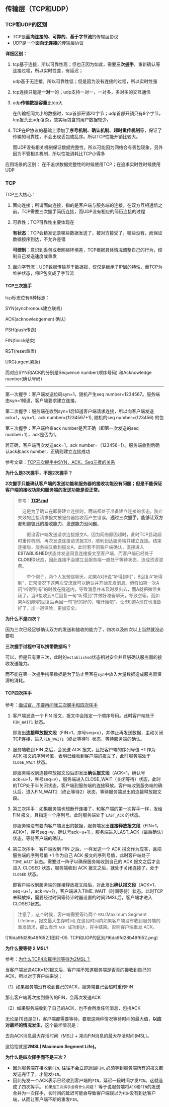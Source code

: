 ## 传输层（TCP和UDP）

### TCP和UDP的区别

- TCP是**面向连接的、可靠的、基于字节流**的传输层协议
- UDP是一个**面向无连接**的传输层协议

**详细区别：**

1.
    tcp基于连接，所以可靠性高；但也正因为如此，需要**三次握手**，重新确认等连接过程，所以实时性差，有延迟；

    udp基于无连接，所以可靠性低；但是因为没有连接的过程，所以实时性强

2.
    tcp连接只能是**一对一**的；udp支持一对一，一对多，多对多的交互通信
3.
    udp**传输数据容量**比tcp大

    在传输相同大小的数据时，tcp首部开销20字节；udp首部开销只有8个字节，tcp报头比udp复杂，故实际包含的用户数据较少。

4.
    TCP在IP协议的基础上添加了**序号机制、确认机制、超时重传机制**等，保证了传输的可靠性，不会出现丢包或乱序。所以TCP性能开销比较大。
    

    而UDP没有相关机制保证数据完整性，所以可能因为网络会有丢包现象，另外因为不管相关机制，所以性能消耗比TCP小得多

应用场景的区别：
    在不追求数据完整性的时候使用TCP；在追求实时性时候使用UDP


### TCP

TCP三大核心：

1. 面向连接；所谓面向连接，指的是客户端与服务端的连接，在双方互相通信之前，TCP需要三次握手简历连接，而UDP没有相应的简历连接的过程

2. 可靠性；TCP可靠性主要体现在

   **有状态**：TCP会精准记录哪些数据发送了，被对方接受了，哪些没有，而保证数据按序到达，不允许差错

   **可控制**：意识到丢包或者网络环境差，TCP根据具体情况调整自己的行为，控制自己发送速度或重发

3. 面向字节流；UDP数据传输基于数据报，仅仅是继承了IP层的特性，而TCP为维护状态，将IP包变成了字节流

#### TCP三次握手

tcp标志位有6种标志：

SYN(synchronous建立联机) 

ACK(acknowledgement 确认) 

PSH(push传送) 

FIN(finish结束)

RST(reset重置) 

URG(urgent紧急)



而对应SYN和ACK的分别是Sequence number(顺序号码) 和Acknowledge number(确认号码)

--------



第一次握手：客户端发送位码syn=1，随机产生seq number=1234567。服务端由syn=1知道，客户端要求建立连接。

第二次握手：服务端在收到syn=1后知道客户端请求连接，所以向客户端发送ack=1，syn=1，ack number=(1234567+1), 随机的seq number=(123456) 的包

第三次握手：客户端检查ack number是否正确（即第一次发送的seq number+1），ack是否为1。

若正确，客户端再次发送ack=1，ack number=（123456+1）。服务端收到后确认ack和ack number，正确则建立连接成功

参考文章：[TCP三次握手中SYN，ACK，Seq三者的关系](https://blog.csdn.net/u014507230/article/details/45310847)



**为什么是3次握手，不是2次握手？**

**2次握手只能确认客户端的发送功能和服务器的接收功能没有问题；但是不能保证客户端的接收功能和服务端的发送功能是否正常。**

>参考：[**TCP.md**](https://github.com/ChellyAI/note/blob/master/HTTP/3%E3%80%81TCP.md)
>
> 这是为了确认在即将建立连接时，两端都处于准备建立连接的状态，防止失效的连接请求报文被服务器接收而产生错误。**通过三次握手，能够让双方都知道彼此的接收能力、发送能力没问题**。
>
>  假设客户端发送请求连接报文A，因为网络原因超时，此时TCP启动超时重传机制，再次发送连接请求报文B，顺利到达服务端并建立连接。结束连接后，服务端又收到报文A，此时若不同客户端确认，直接进入**ESTABLISHED**状态并发送同意连接报文至客户端，而客户端已经处于**CLOSED**状态，因此连接不会建立且服务端一直处于等待状态，造成资源浪费。
>
>  举个例子，两个人发微信聊天，如果A对B说“听得到吗”，B回复A“听得到”，正常情况下这两次交流就可以确认并开始互发消息。但假如第一次A问“听得到吗”的时候在隧道内，导致消息并未及时发出去，而A就把微信关闭了，当B接收到A后回复一句“听得到”并做好准备聊天，导致空等。而如果A收到B的回复后再回一句“好的好的，咱开始吧”，让B知道A现在也准备好了，加一道保险，更加安全。

**为什么不是四次？**

因为三次已经足够确认双方的发送和接收的能力了，四次以及四次以上当然就没必要啦

**三次握手过程中可以携带数据吗？**

可以，但是只有第三次，此时的`established`状态相对安全并且够确认服务器的接收发送能力。

而不能在第一次握手携带数据是为了防止黑客在`syn`中放入大量数据造成服务器资源的消耗。



#### TCP四次挥手

参考：[面试官，不要再问我三次握手和四次挥手](https://juejin.cn/post/6844903958624878606#heading-6)

1. 客户端发送一个 FIN 报文，报文中会指定一个顺序号码。此时客户端处于 `FIN_WAIT1` 状态。 

   即发出**连接释放报文段**（FIN=1，序号seq=u），并停止再发送数据，主动关闭TCP连接，进入`FIN_WAIT1`（终止等待1）状态，等待服务端的确认。

2. 服务端收到 FIN 之后，会发送 ACK 报文，且把客户端的序列号值 +1 作为 ACK 报文的序列号值，表明已经收到客户端的报文了，此时服务端处于 `CLOSE_WAIT` 状态。 

   即服务端收到连接释放报文段后即发出**确认报文段**（ACK=1，确认号ack=u+1，序号seq=v），服务端进入CLOSE_WAIT（关闭等待）状态，此时的TCP处于半关闭状态，客户端到服务端的连接释放。客户端收到服务端的确认后，进入FIN_WAIT2（终止等待2）状态，等待服务端发出的连接释放报文段。

   

3. 第三次挥手：如果服务端也想断开连接了，和客户端的第一次挥手一样，发给 FIN 报文，且指定一个序列号。此时服务端处于 `LAST_ACK` 的状态。 

   即服务端没有要向客户端发出的数据，服务端发出**连接释放报文段**（FIN=1，ACK=1，序号seq=w，确认号ack=u+1），服务端进入LAST_ACK（最后确认）状态，等待客户端的确认。

4. 第三次挥手：客户端收到 FIN 之后，一样发送一个 ACK 报文作为应答，且把服务端的序列号值 +1 作为自己 ACK 报文的序列号值，此时客户端处于 `TIME_WAIT` 状态。需要过一阵子以确保服务端收到自己的 ACK 报文之后才会进入 CLOSED 状态，服务端收到 ACK 报文之后，就处于关闭连接了，处于 `CLOSED` 状态。 

   即客户端收到服务端的连接释放报文段后，对此发出**确认报文段**（ACK=1，seq=u+1，ack=w+1），客户端进入TIME_WAIT（时间等待）状态。此时TCP未释放掉，需要经过时间等待计时器设置的时间2MSL后，客户端才进入CLOSED状态。

> 注意了，这个时候，客户端需要等待两个 `MSL`(Maximum Segment Lifetime，报文最大生存时间),在这段时间内如果客户端没有收到服务端的重发请求，那么表示 `ACK `成功到达，挥手结束。否则客户端重发 ACK。

![16da9fd28b49f652](图片-05. TCP和UDP的区别/16da9fd28b49f652.png)

**为什么要等待 2 MSL?**

参考：[为什么TCP4次挥手时等待为2MSL？](https://www.zhihu.com/question/67013338)

当客户端发送ACK=1的报文后，客户端不知道服务端是否真的接收到自己的ACK，所以对于客户端来说：

（1）如果服务端没有收到自己的ACK，服务端自己会超时重传FiN

那么客户端再次接到重传的FIN，会再次发送ACK

（2）如果服务端收到了自己的ACK，也不会再发任何消息，包括ACK

无论是(1)还是(2)，客户端都需要等待，要取这两种情况等待时间的最大值，**以应对最坏的情况发生**，这个最坏情况是：

去向ACK消息最大存活时间（MSL) + 来向FIN消息的最大存活时间(MSL)。

这恰恰就是**2MSL( Maximum Segment Life)。**

**为什么是四次挥手而不是三次？**

- 因为服务端在接收到`FIN`, 往往不会立即返回`FIN`, 必须等到服务端所有的报文都发送完毕了，才能发`FIN`。
- 因此先发一个ACK表示已经收到客户端的`FIN`，延迟一段时间才发`FIN`。这就造成了四次挥手。 `如果是三次挥手会有什么问题？` 等于说服务端将`ACK`和`FIN`的发送合并为一次挥手，长时间的延迟可能会导致客户端误以为`FIN`没有到达客户端，从而让客户端不断的重发`FIN`。

